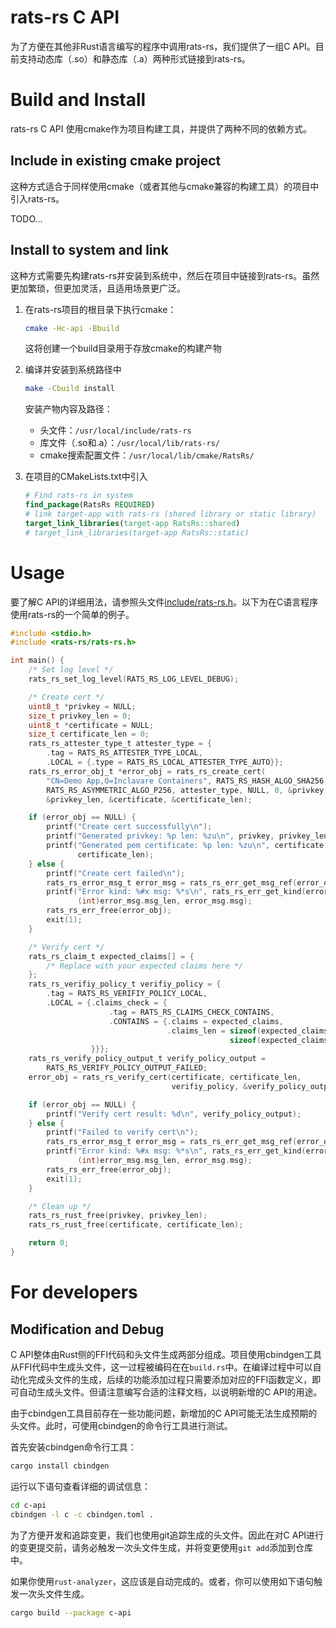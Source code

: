 
# rats-rs C API

为了方便在其他非Rust语言编写的程序中调用rats-rs，我们提供了一组C API。目前支持动态库（.so）和静态库（.a）两种形式链接到rats-rs。

# Build and Install

rats-rs C API 使用cmake作为项目构建工具，并提供了两种不同的依赖方式。

## Include in existing cmake project

这种方式适合于同样使用cmake（或者其他与cmake兼容的构建工具）的项目中引入rats-rs。

TODO...

## Install to system and link

这种方式需要先构建rats-rs并安装到系统中，然后在项目中链接到rats-rs。虽然更加繁琐，但更加灵活，且适用场景更广泛。

1. 在rats-rs项目的根目录下执行cmake：

    ```sh
    cmake -Hc-api -Bbuild
    ```
    这将创建一个build目录用于存放cmake的构建产物

2. 编译并安装到系统路径中

    ```sh
    make -Cbuild install
    ```

    安装产物内容及路径：
    - 头文件：`/usr/local/include/rats-rs`
    - 库文件（.so和.a）：`/usr/local/lib/rats-rs/`
    - cmake搜索配置文件：`/usr/local/lib/cmake/RatsRs/`

3. 在项目的CMakeLists.txt中引入

    ```cmake
    # Find rats-rs in system
    find_package(RatsRs REQUIRED)
    # link target-app with rats-rs (shared library or static library) 
    target_link_libraries(target-app RatsRs::shared)
    # target_link_libraries(target-app RatsRs::static)
    ```

# Usage

要了解C API的详细用法，请参照头文件[include/rats-rs.h](include/rats-rs.h)。以下为在C语言程序使用rats-rs的一个简单的例子。

```c
#include <stdio.h>
#include <rats-rs/rats-rs.h>

int main() {
    /* Set log level */
    rats_rs_set_log_level(RATS_RS_LOG_LEVEL_DEBUG);

    /* Create cert */
    uint8_t *privkey = NULL;
    size_t privkey_len = 0;
    uint8_t *certificate = NULL;
    size_t certificate_len = 0;
    rats_rs_attester_type_t attester_type = {
        .tag = RATS_RS_ATTESTER_TYPE_LOCAL,
        .LOCAL = {.type = RATS_RS_LOCAL_ATTESTER_TYPE_AUTO}};
    rats_rs_error_obj_t *error_obj = rats_rs_create_cert(
        "CN=Demo App,O=Inclavare Containers", RATS_RS_HASH_ALGO_SHA256,
        RATS_RS_ASYMMETRIC_ALGO_P256, attester_type, NULL, 0, &privkey,
        &privkey_len, &certificate, &certificate_len);

    if (error_obj == NULL) {
        printf("Create cert successfully\n");
        printf("Generated privkey: %p len: %zu\n", privkey, privkey_len);
        printf("Generated pem certificate: %p len: %zu\n", certificate,
               certificate_len);
    } else {
        printf("Create cert failed\n");
        rats_rs_error_msg_t error_msg = rats_rs_err_get_msg_ref(error_obj);
        printf("Error kind: %#x msg: %*s\n", rats_rs_err_get_kind(error_obj),
               (int)error_msg.msg_len, error_msg.msg);
        rats_rs_err_free(error_obj);
        exit(1);
    }

    /* Verify cert */
    rats_rs_claim_t expected_claims[] = {
        /* Replace with your expected claims here */
    };
    rats_rs_verifiy_policy_t verifiy_policy = {
        .tag = RATS_RS_VERIFIY_POLICY_LOCAL,
        .LOCAL = {.claims_check = {
                      .tag = RATS_RS_CLAIMS_CHECK_CONTAINS,
                      .CONTAINS = {.claims = expected_claims,
                                   .claims_len = sizeof(expected_claims) /
                                                 sizeof(expected_claims[0])},
                  }}};
    rats_rs_verify_policy_output_t verify_policy_output =
        RATS_RS_VERIFY_POLICY_OUTPUT_FAILED;
    error_obj = rats_rs_verify_cert(certificate, certificate_len,
                                    verifiy_policy, &verify_policy_output);

    if (error_obj == NULL) {
        printf("Verify cert result: %d\n", verify_policy_output);
    } else {
        printf("Failed to verify cert\n");
        rats_rs_error_msg_t error_msg = rats_rs_err_get_msg_ref(error_obj);
        printf("Error kind: %#x msg: %*s\n", rats_rs_err_get_kind(error_obj),
               (int)error_msg.msg_len, error_msg.msg);
        rats_rs_err_free(error_obj);
        exit(1);
    }

    /* Clean up */
    rats_rs_rust_free(privkey, privkey_len);
    rats_rs_rust_free(certificate, certificate_len);

    return 0;
}
```

# For developers

## Modification and Debug

C API整体由Rust侧的FFI代码和头文件生成两部分组成。项目使用cbindgen工具从FFI代码中生成头文件，这一过程被编码在在`build.rs`中。在编译过程中可以自动化完成头文件的生成，后续的功能添加过程只需要添加对应的FFI函数定义，即可自动生成头文件。但请注意编写合适的注释文档，以说明新增的C API的用途。

由于cbindgen工具目前存在一些功能问题，新增加的C API可能无法生成预期的头文件。此时，可使用cbindgen的命令行工具进行测试。

首先安装cbindgen命令行工具：
```sh
cargo install cbindgen
```

运行以下语句查看详细的调试信息：
```sh
cd c-api
cbindgen -l c -c cbindgen.toml .
```

为了方便开发和追踪变更，我们也使用git追踪生成的头文件。因此在对C API进行的变更提交前，请务必触发一次头文件生成，并将变更使用`git add`添加到仓库中。

如果你使用`rust-analyzer`，这应该是自动完成的。或者，你可以使用如下语句触发一次头文件生成。
```sh
cargo build --package c-api
```
